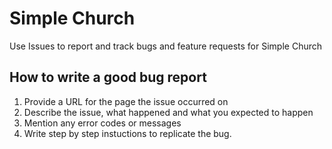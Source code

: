 # Simple Church
Use Issues to report and track bugs and feature requests for Simple Church

## How to write a good bug report

1. Provide a URL for the page the issue occurred on
2. Describe the issue, what happened and what you expected to happen
3. Mention any error codes or messages
3. Write step by step instuctions to replicate the bug.
